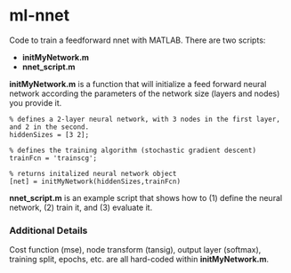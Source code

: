 # ml-nnet
Code to train a feedforward nnet with MATLAB. There are two scripts:

- **initMyNetwork.m**
- **nnet_script.m**

**initMyNetwork.m** is a function that will initialize a feed forward neural network according the parameters of the network size (layers and nodes) you provide it.

```
% defines a 2-layer neural network, with 3 nodes in the first layer, and 2 in the second.
hiddenSizes = [3 2];

% defines the training algorithm (stochastic gradient descent)
trainFcn = 'trainscg';

% returns initalized neural network object
[net] = initMyNetwork(hiddenSizes,trainFcn)
```

**nnet_script.m** is an example script that shows how to (1) define the neural network, (2) train it, and (3) evaluate it.

### Additional Details
Cost function (mse), node transform (tansig), output layer (softmax), training split, epochs, etc. are all hard-coded within **initMyNetwork.m**.
